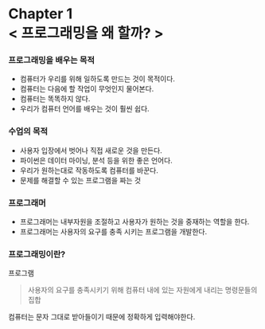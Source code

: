 Chapter 1<br/>
< 프로그래밍을 왜 할까? >
=====================

### 프로그래밍을 배우는 목적
- 컴퓨터가 우리를 위해 일하도록 만드는 것이 목적이다.
- 컴퓨터는 다음에 할 작업이 무엇인지 물어본다.
- 컴퓨터는 똑똑하지 않다.
- 우리가 컴퓨터 언어를 배우는 것이 훨씬 쉽다.

### 수업의 목적
- 사용자 입장에서 벗어나 직접 새로운 것을 만든다.
- 파이썬은 데이터 마이닝, 분석 등을 위한 좋은 언어다.
- 우리가 원하는대로 작동하도록 컴퓨터를 바꾼다.
- 문제를 해결할 수 있는 프로그램을 짜는 것

### 프로그래머
- 프로그래머는 내부자원을 조절하고 사용자가 원하는 것을 중재하는 역할을 한다.
- 프로그래머는 사용자의 요구를 충족 시키는 프로그램을 개발한다.

### 프로그래밍이란?
프로그램
> 사용자의 요구를 충족시키기 위해 컴퓨터 내에 있는 자원에게 내리는 명령문들의 집합

컴퓨터는 문자 그대로 받아들이기 때문에 정확하게 입력해야한다.

